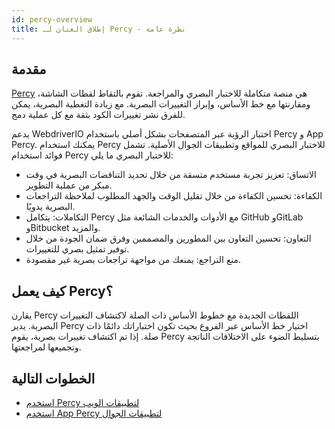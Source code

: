 ```yaml
---
id: percy-overview
title: إطلاق العنان لـ Percy - نظرة عامة
---
```


## مقدمة

[Percy](https://percy.io/?utm_source=webdriverio&utm_medium=partnered&utm_campaign=documentation) هي منصة متكاملة للاختبار البصري والمراجعة. تقوم بالتقاط لقطات الشاشة، ومقارنتها مع خط الأساس، وإبراز التغييرات البصرية. مع زيادة التغطية البصرية، يمكن للفرق نشر تغييرات الكود بثقة مع كل عملية دمج.

يدعم WebdriverIO اختبار الرؤية عبر المتصفحات بشكل أصلي باستخدام Percy و App Percy. يمكنك استخدام Percy للاختبار البصري للمواقع وتطبيقات الجوال الأصلية.
تشمل فوائد استخدام Percy للاختبار البصري ما يلي:

- الاتساق: تعزيز تجربة مستخدم متسقة من خلال تحديد التناقضات البصرية في وقت مبكر من عملية التطوير.
- الكفاءة: تحسين الكفاءة من خلال تقليل الوقت والجهد المطلوب لملاحظة التراجعات البصرية يدويًا.
- التكاملات: يتكامل Percy مع الأدوات والخدمات الشائعة مثل GitHub وGitLab وBitbucket والمزيد.
- التعاون: تحسين التعاون بين المطورين والمصممين وفرق ضمان الجودة من خلال توفير تمثيل بصري للتغييرات.
- منع التراجع: يمنعك من مواجهة تراجعات بصرية غير مقصودة.

## كيف يعمل Percy؟

يقارن Percy اللقطات الجديدة مع خطوط الأساس ذات الصلة لاكتشاف التغييرات البصرية. يدير Percy اختيار خط الأساس عبر الفروع بحيث تكون اختباراتك دائمًا ذات صلة. إذا تم اكتشاف تغييرات بصرية، يقوم Percy بتسليط الضوء على الاختلافات الناتجة وتجميعها لمراجعتها.

## الخطوات التالية

- [استخدم Percy لتطبيقات الويب](https://webdriver.io/docs/visual-testing/integrate-with-percy)
- [استخدم App Percy لتطبيقات الجوال](https://webdriver.io/docs/visual-testing/integrate-with-app-percy)